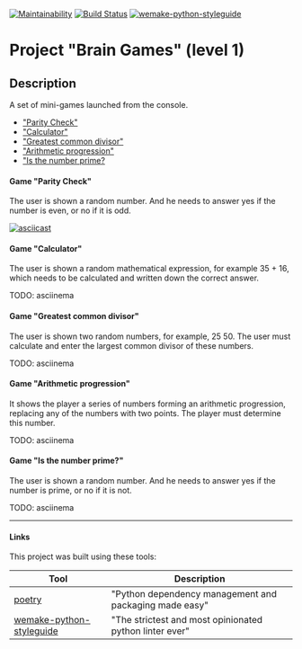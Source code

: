 [![Maintainability](https://api.codeclimate.com/v1/badges/d5fbab6a0840ca2b52cf/maintainability)](https://codeclimate.com/github/karomag/python-project-lvl1/maintainability)
[![Build Status](https://travis-ci.org/karomag/python-project-lvl1.svg?branch=master)](https://travis-ci.org/karomag/python-project-lvl1)
[![wemake-python-styleguide](https://img.shields.io/badge/style-wemake-000000.svg)](https://github.com/wemake-services/wemake-python-styleguide)

# Project "Brain Games" (level 1)

## Description
A set of mini-games launched from the console.

* ["Parity Check"](#game-parity-check)
* ["Calculator"](#game-calculator)
* ["Greatest common divisor"](#game-greatest-common-divisor)
* ["Arithmetic progression"](#game-arithmetic-progression)
* ["Is the number prime?](#game-is-the-number-prime)

#### Game "Parity Check"
The user is shown a random number. And he needs to answer yes if the number is even, or no if it is odd.

[![asciicast](https://asciinema.org/a/ArQFnFV6TzDWXifHqaBrVAdM2.svg)](https://asciinema.org/a/ArQFnFV6TzDWXifHqaBrVAdM2)

#### Game "Calculator"
The user is shown a random mathematical expression, for example 35 + 16, which needs to be calculated and written down the correct answer.

TODO: asciinema

#### Game "Greatest common divisor"

The user is shown two random numbers, for example, 25 50. The user must calculate and enter the largest common divisor of these numbers.

TODO: asciinema

#### Game "Arithmetic progression"

It shows the player a series of numbers forming an arithmetic progression, replacing any of the numbers with two points. The player must determine this number.

TODO: asciinema

#### Game "Is the number prime?"

 The user is shown a random number. And he needs to answer yes if the number is prime, or no if it is not.

TODO: asciinema

---

#### Links

This project was built using these tools:

| Tool                                                                        | Description                                             |
|-----------------------------------------------------------------------------|---------------------------------------------------------|
| [poetry](https://python-poetry.org/)                                        | "Python dependency management and packaging made easy"  |
| [wemake-python-styleguide](https://wemake-python-stylegui.de)               | "The strictest and most opinionated python linter ever" |